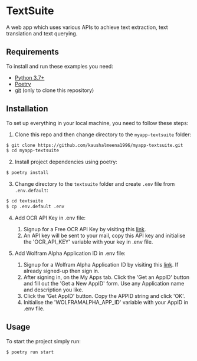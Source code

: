 # TextSuite

A web app which uses various APIs to achieve text extraction, text translation and text querying.

## Requirements

To install and run these examples you need:

- [Python 3.7+](https://www.python.org/downloads/ "Python 3.7+")
- [Poetry](https://python-poetry.org/ "Poetry")
- [git](https://git-scm.com/downloads "git") (only to clone this repository)

## Installation

To set up everything in your local machine, you need to follow these steps:

1. Clone this repo and then change directory to the `myapp-textsuite` folder:

```bash
$ git clone https://github.com/kaushalmeena1996/myapp-textsuite.git
$ cd myapp-textsuite
```

2. Install project dependencies using poetry:

```bash
$ poetry install
```

3. Change directory to the `textsuite` folder and create `.env` file from `.env.default`:

```bash
$ cd textsuite
$ cp .env.default .env
```

4. Add OCR API Key in .env file:

   1. Signup for a Free OCR API Key by visiting this [link](http://eepurl.com/bOLOcf).
   2. An API key will be sent to your mail, copy this API key and initialise the 'OCR_API_KEY' variable with your key in .env file.

5. Add Wolfram Alpha Application ID in .env file:

   1. Signup for a Wolfram Alpha Application ID by visiting this [link](https://developer.wolframalpha.com/portal/signup.html). If already signed-up then sign in.
   2. After signing in, on the My Apps tab. Click the 'Get an AppID' button and fill out the 'Get a New AppID' form. Use any Application name and description you like.
   3. Click the 'Get AppID' button. Copy the APPID string and click 'OK'.
   4. Initialise the 'WOLFRAMALPHA_APP_ID' variable with your AppID in .env file.

## Usage

To start the project simply run:

```bash
$ poetry run start
```
